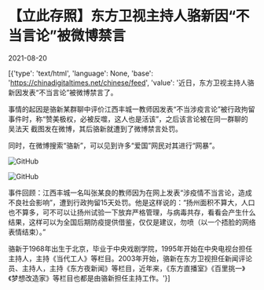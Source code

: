 # 【立此存照】东方卫视主持人骆新因“不当言论”被微博禁言

2021-08-20

[{'type': 'text/html', 'language': None, 'base': 'https://chinadigitaltimes.net/chinese/feed', 'value': '近日，东方卫视主持人骆新因发表“不当言论”被微博禁言了。

事情的起因是骆新某群聊中评价江西丰城一教师因发表“不当涉疫言论”被行政拘留事件时，称“赞美极权，必被反噬，这人也是活该”，之后该言论被在同一群聊的 吴法天 截图发在微博，其后骆新就遭到了微博禁言处罚。

同时，在微博搜索“骆新”，可以见到许多“爱国”网民对其进行“网暴”。

![GitHub](https://chinadigitaltimes.net/chinese/files/2021/08/post-669821-611f2684049ae.png)

![GitHub](https://chinadigitaltimes.net/chinese/files/2021/08/post-669821-611f2686869d9.png)



事件回顾：江西丰城一名叫张某良的教师因为在网上发表“涉疫情不当言论，造成不良社会影响”，遭到行政拘留15天处罚。他是这样说的：“扬州面积不算大，人口也不算多，可不可以让扬州试验一下放弃严格管理，与病毒共存，看看会产生什么结果，这样可以为全国后期防疫提供借鉴，仅仅是建议，勿喷（以一个捂脸的网络表情结束）。”



骆新于1968年出生于北京，毕业于中央戏剧学院，1995年开始在中央电视台担任主持人，主持《当代工人》等栏目。2003年开始，骆新在东方卫视担任新闻评论员、主持人，主持《东方夜新闻》等栏目，近年来，《东方直播室》《百里挑一》《梦想改造家》等栏目也都是由骆新担任主持工作。'}]